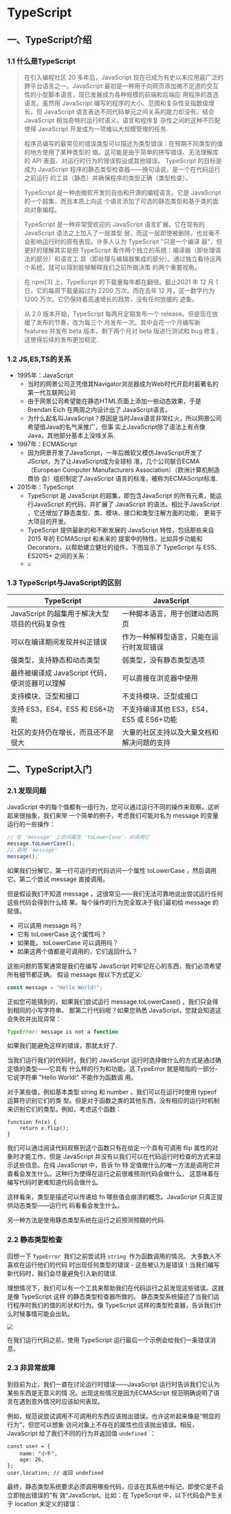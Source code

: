 # TypeScript

## 一、TypeScript介绍

### 1.1 什么是TypeScript

> 在引入编程社区 20 多年后，JavaScript 现在已成为有史以来应用最广泛的跨平台语言之一。JavaScript 最初是一种用于向网页添加微不足道的交互性的小型脚本语言，现已发展成为各种规模的前端和后端应 用程序的首选语言。虽然用 JavaScript 编写的程序的大小、范围和复杂性呈指数级增长，但 JavaScript 语言表达不同代码单元之间关系的能力却没有。结合 JavaScript 相当奇特的运行时语义，语言和程序复 杂性之间的这种不匹配使得 JavaScript 开发成为一项难以大规模管理的任务.

> 程序员编写的最常见的错误类型可以描述为类型错误：在预期不同类型的值的地方使用了某种类型的 值。这可能是由于简单的拼写错误、无法理解库的 API 表面、对运行时行为的错误假设或其他错误。 TypeScript 的目标是成为 JavaScript 程序的静态类型检查器——换句话说，是一个在代码运行之前运行 的工具（静态）并确保程序的类型正确（类型检查）。

> TypeScript 是一种由微软开发的自由和开源的编程语言。它是 JavaScript 的一个超集，而且本质上向这 个语言添加了可选的静态类型和基于类的面向对象编程。

> TypeScript 是一种非常受欢迎的 JavaScript 语言扩展。它在现有的 JavaScript 语法之上加入了一层类型 层，而这一层即使被删除，也丝毫不会影响运行时的原有表现。许多人认为 TypeScript "只是一个编译 器"，但更好的理解其实是把 TypeScript 看作两个独立的系统：编译器（即处理语法的部分）和语言工 具（即处理与编辑器集成的部分）。通过独立看待这两个系统，就可以得到能够解释我们之前所做决策 的两个重要视角。

> 在 npm[3] 上，TypeScript 的下载量每年都在翻倍。截止2021 年 12 月 1 日，它的每周下载量超过为 2200 万次。而在去年 12 月，这一数字约为 1200 万次。它仍保持着高速增长的趋势，没有任何放缓的 迹象。

> 从 2.0 版本开始，TypeScript 每两月定期发布一个 release。但是现在放缓了发布的节奏，改为每三个 月发布一次。其中会花一个月编写新 features 并发布 beta 版本，剩下两个月对 beta 版进行测试和 bug 修复，这使得后续的发布更加稳定.

### 1.2 JS,ES,TS的关系

- 1995年：JavaScript
  - 当时的网景公司正凭借其Navigator浏览器成为Web时代开启时最著名的第一代互联网公司
  - 由于网景公司希望能在静态HTML页面上添加一些动态效果，于是 Brendan Eich 在两周之内设计出了 JavaScript语言。
  - 为什么起名叫JavaScript？原因是当时Java语言非常红火，所以网景公司希望借Java的名气来推广，但事 实上JavaScript除了语法上有点像Java，其他部分基本上没啥关系.
- 1997年：ECMAScript
  - 因为网景开发了JavaScript，一年后微软又模仿JavaScript开发了JScript，为了让JavaScript成为全球标 准，几个公司联合ECMA（European Computer Manufacturers Association）（欧洲计算机制造商协 会）组织制定了JavaScript 语言的标准，被称为ECMAScript标准.
- 2015年：TypeScript
  - TypeScript 是 JavaScript 的超集，即包含JavaScript 的所有元素，能运行JavaScript 的代码，并扩展了 JavaScript 的语法。相比于JavaScript ，它还增加了静态类型、类、模块、接口和类型注解方面的功能， 更易于大项目的开发。
  - TypeScript 提供最新的和不断发展的 JavaScript 特性，包括那些来自 2015 年的 ECMAScript 和未来的 提案中的特性，比如异步功能和 Decorators，以帮助建立健壮的组件。下图显示了 TypeScript 与 ES5、ES2015+ 之间的关系：
  - <img src="C:\Users\30287\Downloads\uTools_1665406404455.png" style="zoom:50%;" />

### 1.3 TypeScript与JavaScript的区别

| TypeScript                                     | JavaScript                                 |
| ---------------------------------------------- | ------------------------------------------ |
| JavaScript 的超集用于解决大型项目的代码复杂性  | 一种脚本语言，用于创建动态网页             |
| 可以在编译期间发现并纠正错误                   | 作为一种解释型语言，只能在运行时发现错误   |
| 强类型，支持静态和动态类型                     | 弱类型，没有静态类型选项                   |
| 最终被编译成 JavaScript 代码，使浏览器可以理解 | 可以直接在浏览器中使用                     |
| 支持模块、泛型和接口                           | 不支持模块、泛型或接口                     |
| 支持 ES3，ES4，ES5 和 ES6+功能                 | 不支持编译其他 ES3，ES4，ES5 或 ES6+功能   |
| 社区的支持仍在增长，而且还不是很大             | 大量的社区支持以及大量文档和解决问题的支持 |

## 二、TypeScript入门

### 2.1 发现问题

JavaScript 中的每个值都有一组行为，您可以通过运行不同的操作来观察。这听起来很抽象，我们来举 一个简单的例子，考虑我们可能对名为 message 的变量运行的一些操作：

```js
// 在 'message' 上访问属性 'toLowerCase'，并调用它
message.toLowerCase();
// 调用 'message'
message();
```

如果我们分解它，第一行可运行的代码访问一个属性 toLowerCase ，然后调用它。第二个尝试 message 直接调用。

但是假设我们不知道 message 。这很常见——我们无法可靠地说出尝试运行任何这些代码会得到什么结 果。每个操作的行为完全取决于我们最初给 message 的赋值。

- 可以调用 message 吗？ 
- 它有 toLowerCase 这个属性吗？ 
- 如果能， toLowerCase 可以调用吗？ 
- 如果这两个值都是可调用的，它们返回什么？

这些问题的答案通常是我们在编写 JavaScript 时牢记在心的东西，我们必须希望所有细节都正确。 假设 message 按以下方式定义:

```js
const message = "Hello World!";
```

正如您可能猜到的，如果我们尝试运行 message.toLowerCase() ，我们只会得到相同的小写字符串。 那第二行代码呢？如果您熟悉 JavaScript，您就会知道这会失败并出现异常：

```js
TypeError: message is not a function
```

如果我们能避免这样的错误，那就太好了.

当我们运行我们的代码时，我们的 JavaScript 运行时选择做什么的方式是通过确定值的类型——它具有 什么样的行为和功能。这 TypeError 就是暗指的一部分- 它说字符串 "Hello World!" 不能作为函数调 用。

对于某些值，例如基本类型 string 和 number ，我们可以在运行时使用 typeof 运算符识别它们的类 型。但是对于函数之类的其他东西，没有相应的运行时机制来识别它们的类型。例如，考虑这个函数：

```tsx
function fn(x) {
	return x.flip();
}
```

我们可以通过阅读代码观察到这个函数只有在给定一个具有可调用 flip 属性的对象时才能工作，但是 JavaScript 并没有以我们可以在代码运行时检查的方式来显示这些信息。在纯 JavaScript 中，告诉 fn 特 定值做什么的唯一方法是调用它并查看会发生什么。这种行为使得在运行之前很难预测代码会做什么， 这意味着在编写代码时更难知道代码会做什么.

这样看来，类型是描述可以传递给 fn 哪些值会崩溃的概念。JavaScript 只真正提供动态类型——运行代 码看看会发生什么。

另一种方法是使用静态类型系统在运行之前预测预期的代码.

### 2.2 静态类型检查

回想一下 `TypeError `我们之前尝试将 `string `作为函数调用的情况。 大多数人不喜欢在运行他们的代码 时出现任何类型的错误 - 这些被认为是错误！当我们编写新代码时，我们会尽量避免引入新的错误.

理想情况下，我们可以有一个工具来帮助我们在代码运行之前发现这些错误。这就是像 TypeScript 这样 的静态类型检查器所做的。 静态类型系统描述了当我们运行程序时我们的值的形状和行为。像 TypeScript 这样的类型检查器，告诉我们什么时候事情可能会出轨。

<img src="https://fastly.jsdelivr.net/gh/xiaoyua499/imageBox@main/1665407027948uTools_1665406935762.png" style="zoom:80%;" />

在我们运行代码之前，使用 TypeScript 运行最后一个示例会给我们一条错误消息。

### 2.3 非异常故障

到目前为止，我们一直在讨论运行时错误——JavaScript 运行时告诉我们它认为某些东西是无意义的情 况。出现这些情况是因为ECMAScript 规范明确说明了语言在遇到意外情况时应该如何表现。

例如，规范说尝试调用不可调用的东西应该抛出错误。也许这听起来像是“明显的行为”，但您可以想象 访问对象上不存在的属性也应该抛出错误。相反，JavaScript 给了我们不同的行为并返回值 `undefined `：

```tsx
const user = {
	name: "小千",
	age: 26,
};
user.location; // 返回 undefined
```

最终，静态类型系统要求必须调用哪些代码，应该在其系统中标记，即使它是不会立即抛出错误的“有 效”JavaScript。比如：在 TypeScript 中，以下代码会产生关于 location 未定义的错误：










